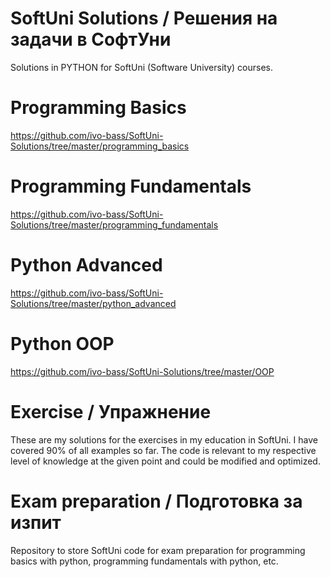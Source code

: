 # SoftUni Solutions / Решения на задачи в СофтУни

Solutions in PYTHON for SoftUni (Software University) courses.

# Programming Basics

https://github.com/ivo-bass/SoftUni-Solutions/tree/master/programming_basics

# Programming Fundamentals

https://github.com/ivo-bass/SoftUni-Solutions/tree/master/programming_fundamentals

# Python Advanced

https://github.com/ivo-bass/SoftUni-Solutions/tree/master/python_advanced

# Python OOP

https://github.com/ivo-bass/SoftUni-Solutions/tree/master/OOP

# Exercise / Упражнение

These are my solutions for the exercises in my education in SoftUni. I have covered 90% of all examples so far. The code
is relevant to my respective level of knowledge at the given point and could be modified and optimized.

# Exam preparation / Подготовка за изпит

Repository to store SoftUni code for exam preparation for programming basics with python, programming fundamentals with
python, etc.

